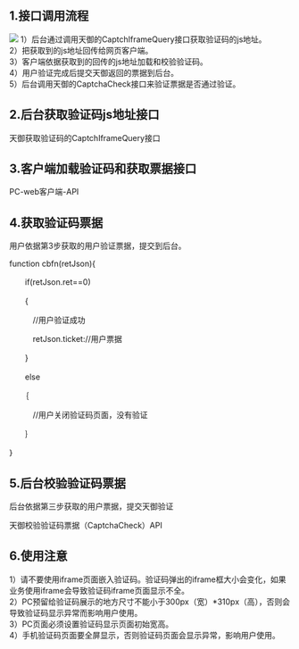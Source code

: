 ## 1.接口调用流程 ##
![](http://p1.bpimg.com/567571/134aca394cddb014.png)
1）后台通过调用天御的CaptchIframeQuery接口获取验证码的js地址。 <br> 2）把获取到的js地址回传给网页客户端。<br> 3）客户端依据获取到的回传的js地址加载和校验验证码。<br> 4）用户验证完成后提交天御返回的票据到后台。<br> 5）后台调用天御的CaptchaCheck接口来验证票据是否通过验证。
## 2.后台获取验证码js地址接口 ##
天御获取验证码的CaptchIframeQuery接口
## 3.客户端加载验证码和获取票据接口 ##
PC-web客户端-API
## 4.获取验证码票据
用户依据第3步获取的用户验证票据，提交到后台。<p> function cbfn(retJson){<p> 　　if(retJson.ret==0)<p> 　　{<p> 　　　//用户验证成功<p> 　　　retJson.ticket://用户票据<p> 
　　}<p> 　　else<p> 　　｛<p> 　　　//用户关闭验证码页面，没有验证<p> 　　｝<p> ｝
## 5.后台校验验证码票据
后台依据第三步获取的用户票据，提交天御验证<P>天御校验验证码票据（CaptchaCheck）API
## 6.使用注意
1）请不要使用iframe页面嵌入验证码。验证码弹出的iframe框大小会变化，如果业务使用iframe会导致验证码iframe页面显示不全。<br> 2）PC预留给验证码展示的地方尺寸不能小于300px（宽）*310px（高），否则会导致验证码显示异常而影响用户使用。<br> 3）PC页面必须设置验证码显示页面初始宽高。<br> 4）手机验证码页面要全屏显示，否则验证码页面会显示异常，影响用户使用。